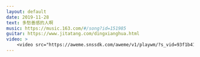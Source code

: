```yaml
---
layout: default
date: 2019-11-28
text: 多愁善感的人啊
music: https://music.163.com/#/song?id=151985
guitar: https://www.jitatang.com/dingxianghua.html
video: >
    <video src="https://aweme.snssdk.com/aweme/v1/playwm/?s_vid=93f1b41336a8b7a442dbf1c29c6bbc56155fc5ace69b59d1d992f1f38c73568af858b8b7982fb65a6a253d7cc4ecc5d184bf9e08fb01376ab08cba9716610a16&amp;line=0" poster="https://p9.pstatp.com/large/tos-cn-p-0015/17ecdcf2028b4c498f81f9966b270446_1574871652.jpg" type="video/mp4" preload="auto" controls="controls" style="width: 100%;"></video>
---
```

